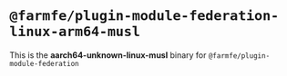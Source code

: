 # `@farmfe/plugin-module-federation-linux-arm64-musl`

This is the **aarch64-unknown-linux-musl** binary for `@farmfe/plugin-module-federation`
